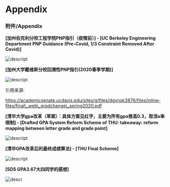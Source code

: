 # Appendix

### 附件/Appendix

**\[加州伯克利分校工程学院PNP指引（疫情前）] - \[UC Berkeley Engineering Department PNP Guidance (Pre-Covid, 1/3 Constraint Removed After Covid)]**

![descript](.gitbook/assets/9)

**\[加州大学戴维斯分校回溯性PNP指引(2020春季学期)]**

![descript](.gitbook/assets/10)

引用来源:

https://academicsenate.ucdavis.edu/sites/g/files/dgvnsk3876/files/inline-files/final\_web\_gradchange\_spring2020.pdf

**\[清华大学gpa改革（草案）：具体方案见红字，主要为所有gpa推高0.3，取消a率限制] - \[Drafted GPA System Reform Scheme of THU: takeaway: reform mapping between letter grade and grade point]**

![descript](.gitbook/assets/11)

**\[清华GPA改革后的最终成绩算法] - \[THU Final Scheme]**

![descript](.gitbook/assets/12)

**\[SDS GPA3.67大四同学的感想]**

![descr](.gitbook/assets/13)

